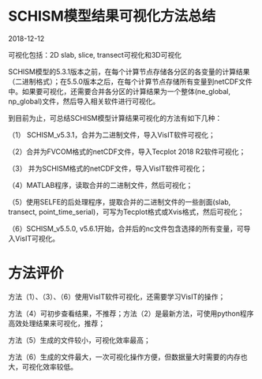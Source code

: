 # SCHISM模型结果可视化方法总结

2018-12-12

可视化包括：2D slab, slice, transect可视化和3D可视化

SCHISM模型的5.3.1版本之前，在每个计算节点存储各分区的各变量的计算结果（二进制格式）；在5.5.0版本之后，在每个计算节点存储所有变量到netCDF文件中。如果要可视化，还需要合并各分区的计算结果为一个整体(ne_global,
np_global)文件，然后导入相关软件进行可视化。

到目前为止，可总结SCHISM模型计算结果可视化的方法有如下几种：

（1） SCHISM_v5.3.1，合并为二进制文件，导入VisIT软件可视化；

（2）合并为FVCOM格式的netCDF文件，导入Tecplot 2018 R2软件可视化；

（3） 并为SCHISM格式的netCDF文件，导入VisIT软件可视化；

（4）MATLAB程序，读取合并的二进制文件，然后可视化；

（5）使用SELFE的后处理程序，提取合并的二进制文件的一些剖面(slab,
transect, point_time_serial)，可写为Tecplot格式或Xvis格式，然后可视化；

（6）SCHISM_v5.5.0,
v5.6.1开始，合并后的nc文件包含选择的所有变量，可导入VisIT可视化。

# 方法评价

方法（1）、（3）、（6）使用VisIT软件可视化，还需要学习VisIT的操作；

方法（4）可初步查看结果，不推荐；方法（2）是最新方法，可使用python程序高效处理结果来可视化，推荐；

方法（5）生成的文件较小，可视化效率最高；

方法（6）生成的文件最大，一次可视化操作方便，但数据量大时需要的内存也大，可视化效率较低。
